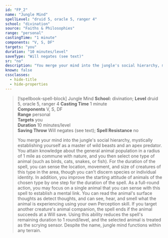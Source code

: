 ```yaml
---
id: "FP_2"
name: "Jungle Mind"
spellLevel: "druid 5, oracle 5, ranger 4"
school: "divination"
source: "Faiths & Philosophies"
range: "personal"
castingTime: "1 minute"
components: "V, S, DF"
targets: "you"
duration: "10 minutes/level"
saveType: "Will negates (see text)"
sr: "no"
description: "You merge your mind into the jungle's social hierarchy, mystically establishing yourself as a master of wild beasts and an apex predator. You attain knowledge about the general animal population in a radius of 1 mile as commune with nature, and you then select one type of animal (such as birds, cats, snakes, or fish). For the duration of the spell, you can sense the location, movement, and size of creatures of this type in the area, though you can't discern species or individual identity. In addition, you improve the starting attitude of animals of the chosen type by one step for the duration of the spell.  As a full-round action, you may focus on a single animal that you can sense with this spell to establish a mental link. You can read the animal's surface thoughts as detect thoughts, and can see, hear, and smell what the animal is experiencing using your own Perception skill. If you target another creature's animal companion, the spell ends if the animal succeeds at a Will save. Using this ability reduces the spell's remaining duration to 1 round/level, and the selected animal is treated as the scrying sensor.  Despite the name, jungle mind functions within any terrain."
known: false
cssclasses:
  - hide-title
  - hide-properties
---
```


> [!spellbook-spell-block] Jungle Mind
> **School:** divination; **Level** druid 5, oracle 5, ranger 4
> **Casting Time** 1 minute  
> **Components** V, S, DF  
> **Range** personal  
> **Targets** you  
> **Duration** 10 minutes/level  
> **Saving Throw** Will negates (see text); **Spell Resistance** no
> 
> You merge your mind into the jungle's social hierarchy, mystically establishing yourself as a master of wild beasts and an apex predator. You attain knowledge about the general animal population in a radius of 1 mile as commune with nature, and you then select one type of animal (such as birds, cats, snakes, or fish). For the duration of the spell, you can sense the location, movement, and size of creatures of this type in the area, though you can't discern species or individual identity. In addition, you improve the starting attitude of animals of the chosen type by one step for the duration of the spell.  As a full-round action, you may focus on a single animal that you can sense with this spell to establish a mental link. You can read the animal's surface thoughts as detect thoughts, and can see, hear, and smell what the animal is experiencing using your own Perception skill. If you target another creature's animal companion, the spell ends if the animal succeeds at a Will save. Using this ability reduces the spell's remaining duration to 1 round/level, and the selected animal is treated as the scrying sensor.  Despite the name, jungle mind functions within any terrain.